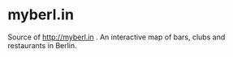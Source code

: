 # myberl.in

Source of http://myberl.in . An interactive map of bars, clubs and restaurants in Berlin.
